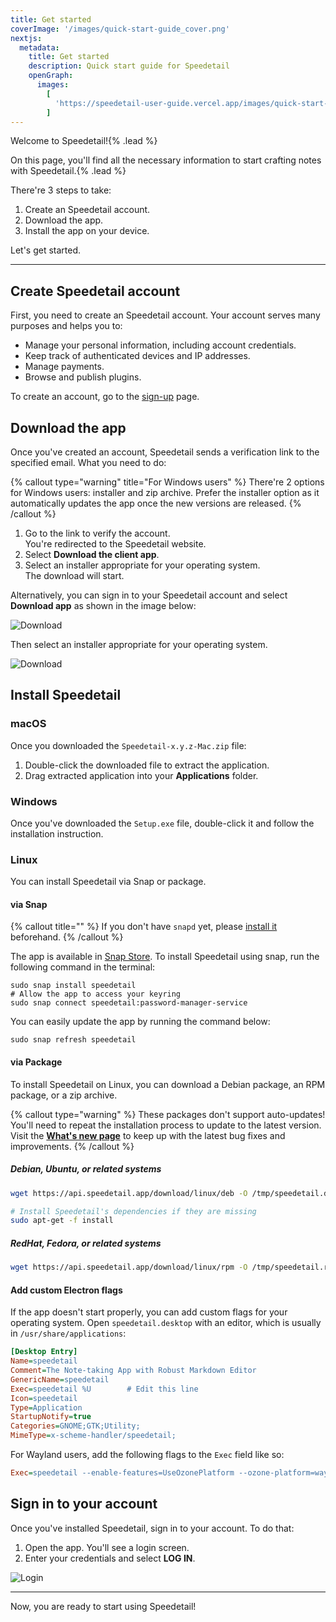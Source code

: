 ```yaml
---
title: Get started
coverImage: '/images/quick-start-guide_cover.png'
nextjs:
  metadata:
    title: Get started
    description: Quick start guide for Speedetail
    openGraph:
      images:
        [
          'https://speedetail-user-guide.vercel.app/images/quick-start-guide_cover.png',
        ]
---
```


Welcome to Speedetail!{% .lead %}

On this page, you'll find all the necessary information to start crafting notes with Speedetail.{% .lead %}

There're 3 steps to take:

1. Create an Speedetail account.
1. Download the app.
1. Install the app on your device.

Let's get started.

---

## Create Speedetail account

First, you need to create an Speedetail account. Your account serves many purposes and helps you to:

- Manage your personal information, including account credentials.
- Keep track of authenticated devices and IP addresses.
- Manage payments.
- Browse and publish plugins.

To create an account, go to the [sign-up](https://my.speedetail.app/signup) page.

## Download the app

Once you've created an account, Speedetail sends a verification link to the specified email. What you need to do:

{% callout type="warning" title="For Windows users" %}
There're 2 options for Windows users: installer and zip archive. Prefer the installer option as it automatically updates the app once the new versions are released.
{% /callout %}

1. Go to the link to verify the account.  
   You're redirected to the Speedetail website.
2. Select **Download the client app**.
3. Select an installer appropriate for your operating system.  
   The download will start.

Alternatively, you can sign in to your Speedetail account and select **Download app** as shown in the image below:

![Download](/images/quick-start-guide_download.png)

Then select an installer appropriate for your operating system.

![Download](/images/quick-start-guide_download2.png)

## Install Speedetail

### macOS

Once you downloaded the `Speedetail-x.y.z-Mac.zip` file:

1. Double-click the downloaded file to extract the application.
2. Drag extracted application into your **Applications** folder.

### Windows

Once you've downloaded the `Setup.exe` file, double-click it and follow the installation instruction.

### Linux

You can install Speedetail via Snap or package.

#### via Snap

{% callout title="" %}
If you don't have `snapd` yet, please [install it](https://snapcraft.io/docs/core/install) beforehand.
{% /callout %}

The app is available in [Snap Store](https://snapcraft.io/speedetail). To install Speedetail using snap, run the following command in the terminal:

```shell
sudo snap install speedetail
# Allow the app to access your keyring
sudo snap connect speedetail:password-manager-service
```

You can easily update the app by running the command below:

```shell
sudo snap refresh speedetail
```

#### via Package

To install Speedetail on Linux, you can download a Debian package, an RPM package, or a zip archive.

{% callout type="warning" %}
These packages don't support auto-updates! You'll need to repeat the installation process to update to the latest version. Visit the **[What's new page](https://forum.speedetail.app/c/announcements)** to keep up with the latest bug fixes and improvements.
{% /callout %}

##### Debian, Ubuntu, or related systems

```bash
wget https://api.speedetail.app/download/linux/deb -O /tmp/speedetail.deb && sudo dpkg -i /tmp/speedetail.deb && rm /tmp/speedetail.deb

# Install Speedetail's dependencies if they are missing
sudo apt-get -f install
```

##### RedHat, Fedora, or related systems

```bash
wget https://api.speedetail.app/download/linux/rpm -O /tmp/speedetail.rpm && sudo yum install /tmp/speedetail.rpm && rm /tmp/speedetail.rpm
```

#### Add custom Electron flags

If the app doesn't start properly, you can add custom flags for your operating system. Open `speedetail.desktop` with an editor, which is usually in `/usr/share/applications`:

```ini
[Desktop Entry]
Name=speedetail
Comment=The Note-taking App with Robust Markdown Editor
GenericName=speedetail
Exec=speedetail %U        # Edit this line
Icon=speedetail
Type=Application
StartupNotify=true
Categories=GNOME;GTK;Utility;
MimeType=x-scheme-handler/speedetail;
```

For Wayland users, add the following flags to the `Exec` field like so:

```ini
Exec=speedetail --enable-features=UseOzonePlatform --ozone-platform=wayland --enable-wayland-ime %U
```

## Sign in to your account

Once you've installed Speedetail, sign in to your account. To do that:

1. Open the app. You'll see a login screen.
2. Enter your credentials and select **LOG IN**.

![Login](/images/quick-start-guide_login.png)

---

Now, you are ready to start using Speedetail!
